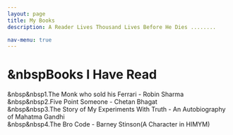 ```yaml
---
layout: page
title: My Books
description: A Reader Lives Thousand Lives Before He Dies ........

nav-menu: true
---
```


# &nbspBooks I Have Read

&nbsp&nbsp1.The Monk who sold his Ferrari - Robin Sharma   
&nbsp&nbsp2.Five Point Someone - Chetan Bhagat   
&nbsp&nbsp3.The Story of My Experiments With Truth - An Autobiography of Mahatma Gandhi   
&nbsp&nbsp4.The Bro Code - Barney Stinson(A Character in HIMYM)  
